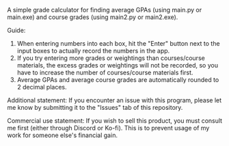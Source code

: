 A simple grade calculator for finding average GPAs (using main.py or main.exe) and course grades (using main2.py or main2.exe).

Guide:
1. When entering numbers into each box, hit the "Enter" button next to the input boxes to actually record the numbers in the app.
2. If you try entering more grades or weightings than courses/course materials, the excess grades or weightings will not be recorded, so you have to increase the number of courses/course materials first.
3. Average GPAs and average course grades are automatically rounded to 2 decimal places.

Additional statement: If you encounter an issue with this program, please let me know by submitting it to the "Issues" tab of this repository.

Commercial use statement: If you wish to sell this product, you must consult me first (either through Discord or Ko-fi). This is to prevent usage of my work for someone else's financial gain.
